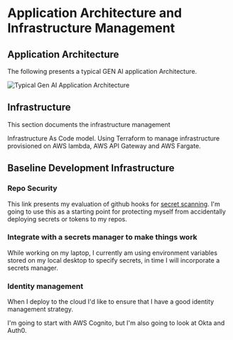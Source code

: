 # Application Architecture and Infrastructure Management

## Application Architecture
The following presents a typical GEN AI application Architecture.

![Typical Gen AI Application Architecture](../../images/knowledgeBase-application.png)

## Infrastructure
This section documents the infrastructure management

Infrastructure As Code model.  Using Terraform to manage infrastructure provisioned on AWS lambda, AWS API Gateway and AWS Fargate.


## Baseline Development Infrastructure
### Repo Security

This link presents my evaluation of github hooks for [secret scanning](./doc/security/REPO-SECURITY-README.md). I'm going to use this as a starting point for protecting myself from accidentally deploying secrets or tokens to my repos.

### Integrate with a secrets manager to make things work
While working on my laptop, I currently am using environment variables stored on my local desktop to specify secrets, in time I will incorporate a secrets manager.  

### Identity management
When I deploy to the cloud I'd like to ensure that I have a good identity management strategy.  

I'm going to start with AWS Cognito, but I'm also going to look at Okta and Auth0.  



